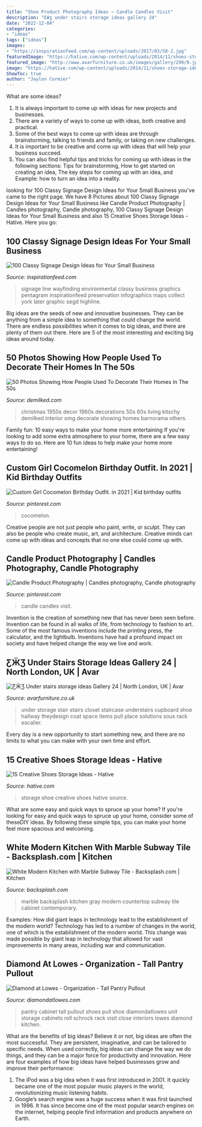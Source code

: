 ```yaml
---
title: "Shoe Product Photography Ideas ~ Candle Candles Visit"
description: "Ƹӝʒ under stairs storage ideas gallery 24"
date: "2022-12-04"
categories:
- "ideas"
tags: ["ideas"]
images:
- "https://inspirationfeed.com/wp-content/uploads/2017/03/58-2.jpg"
featuredImage: "https://hative.com/wp-content/uploads/2014/11/shoes-storage-ideas/10-creative-shoe-storage.jpg"
featured_image: "http://www.avarfurniture.co.uk/images/gallery/299/9.jpg"
image: "https://hative.com/wp-content/uploads/2014/11/shoes-storage-ideas/10-creative-shoe-storage.jpg"
ShowToc: true
author: "Jaylon Cormier"
---
```



What are some ideas?
1. It is always important to come up with ideas for new projects and businesses. 
2. There are a variety of ways to come up with ideas, both creative and practical. 
3. Some of the best ways to come up with ideas are through brainstorming, talking to friends and family, or taking on new challenges. 
4. It is important to be creative and come up with ideas that will help your business succeed. 
5. You can also find helpful tips and tricks for coming up with ideas in the following sections: Tips for brainstorming, How to get started on creating an idea, The key steps for coming up with an idea, and Example: how to turn an idea into a reality.

	

		
looking for 100 Classy Signage Design Ideas for Your Small Business you've came to the right page. We have 8 Pictures about 100 Classy Signage Design Ideas for Your Small Business like Candle Product Photography | Candles photography, Candle photography, 100 Classy Signage Design Ideas for Your Small Business and also 15 Creative Shoes Storage Ideas - Hative. Here you go:
		
    
## 100 Classy Signage Design Ideas For Your Small Business

<img loading=lazy src="https://inspirationfeed.com/wp-content/uploads/2017/03/58-2.jpg" onerror="this.onerror=null;this.src='https://tse2.mm.bing.net/th?id=OIP.iTjpTpYFGyv_lCUrex3b7gAAAA&amp;pid=15.1';" alt="100 Classy Signage Design Ideas for Your Small Business">

_Source: inspirationfeed.com_

>signage line wayfinding environmental classy business graphics pentagram inspirationfeed preservation infographics maps collect york later graphic segd highline. 

	

Big ideas are the seeds of new and innovative businesses. They can be anything from a simple idea to something that could change the world. There are endless possibilities when it comes to big ideas, and there are plenty of them out there. Here are 5 of the most interesting and exciting big ideas around today.

    
## 50 Photos Showing How People Used To Decorate Their Homes In The 50s

<img loading=lazy src="https://www.demilked.com/magazine/wp-content/uploads/2018/12/5c10c8c1ed47a-vintage-christmas-house-interior-decorations-1950s-1960s-10-5c0f71efd2e0b__700.jpg" onerror="this.onerror=null;this.src='https://tse3.mm.bing.net/th?id=OIP.nswAjI0E9IddpUGR2E3hfQHaHS&amp;pid=15.1';" alt="50 Photos Showing How People Used To Decorate Their Homes In The 50s">

_Source: demilked.com_

>christmas 1950s decor 1960s decorations 50s 60s living kitschy demilked interior omg decorate showing homes barnorama others. 

	

Family fun: 10 easy ways to make your home more entertaining
If you're looking to add some extra atmosphere to your home, there are a few easy ways to do so. Here are 10 fun ideas to help make your home more entertaining!

    
## Custom Girl Cocomelon Birthday Outfit. In 2021 | Kid Birthday Outfits

<img loading=lazy src="https://i.pinimg.com/736x/1b/ca/77/1bca7721e9eda76cf83b8c267534fe0d.jpg" onerror="this.onerror=null;this.src='https://tse3.mm.bing.net/th?id=OIP.gIJzasS9ibyT2gRdEy7iigHaN0&amp;pid=15.1';" alt="Custom Girl Cocomelon Birthday Outfit. in 2021 | Kid birthday outfits">

_Source: pinterest.com_

>cocomelon. 

	

Creative people are not just people who paint, write, or sculpt. They can also be people who create music, art, and architecture. Creative minds can come up with ideas and concepts that no one else could come up with.

    
## Candle Product Photography | Candles Photography, Candle Photography

<img loading=lazy src="https://i.pinimg.com/736x/c1/69/50/c16950f9dd9a8be12f63c7476569573a.jpg" onerror="this.onerror=null;this.src='https://tse1.mm.bing.net/th?id=OIP.noezY0MUqxbGrWIDRHr_FQHaLH&amp;pid=15.1';" alt="Candle Product Photography | Candles photography, Candle photography">

_Source: pinterest.com_

>candle candles visit. 

	

Invention is the creation of something new that has never been seen before. Invention can be found in all walks of life, from technology to fashion to art. Some of the most famous inventions include the printing press, the calculator, and the lightbulb. Inventions have had a profound impact on society and have helped change the way we live and work.

    
## ƸӜƷ Under Stairs Storage Ideas Gallery 24 | North London, UK | Avar

<img loading=lazy src="http://www.avarfurniture.co.uk/images/gallery/299/9.jpg" onerror="this.onerror=null;this.src='https://tse2.mm.bing.net/th?id=OIP.mbSHsQtTawY8YBLni0npOQHaLI&amp;pid=15.1';" alt="ƸӜƷ Under stairs storage ideas Gallery 24 | North London, UK | Avar">

_Source: avarfurniture.co.uk_

>under storage stair stairs closet staircase understairs cupboard shoe hallway theydesign coat space items pull place solutions sous rack escalier. 

	

Every day is a new opportunity to start something new, and there are no limits to what you can make with your own time and effort.

    
## 15 Creative Shoes Storage Ideas - Hative

<img loading=lazy src="https://hative.com/wp-content/uploads/2014/11/shoes-storage-ideas/10-creative-shoe-storage.jpg" onerror="this.onerror=null;this.src='https://tse4.mm.bing.net/th?id=OIP.f7n0yb_9yMnZHW9oCDLzzgHaJ7&amp;pid=15.1';" alt="15 Creative Shoes Storage Ideas - Hative">

_Source: hative.com_

>storage shoe creative shoes hative source. 

	

What are some easy and quick ways to spruce up your home?
If you're looking for easy and quick ways to spruce up your home, consider some of theseDIY ideas. By following these simple tips, you can make your home feel more spacious and welcoming.

    
## White Modern Kitchen With Marble Subway Tile - Backsplash.com | Kitchen

<img loading=lazy src="http://backsplash.com/wp-content/uploads/2015/06/white-gray-cabinet-marble-countertop-marble-subway-kitchen-backsplash.jpg" onerror="this.onerror=null;this.src='https://tse4.mm.bing.net/th?id=OIP.2lRSlPxU1VmY-EezegDYTgHaFR&amp;pid=15.1';" alt="White Modern Kitchen with Marble Subway Tile - Backsplash.com | Kitchen">

_Source: backsplash.com_

>marble backsplash kitchen gray modern countertop subway tile cabinet contemporary. 

	

Examples: How did giant leaps in technology lead to the establishment of the modern world?
Technology has led to a number of changes in the world, one of which is the establishment of the modern world. This change was made possible by giant leap in technology that allowed for vast improvements in many areas, including war and communication.

    
## Diamond At Lowes - Organization - Tall Pantry Pullout

<img loading=lazy src="https://www.diamondatlowes.com/-/media/diamondatlowes/products/cabinet_interiors/4pantrypoutcwks.jpg" onerror="this.onerror=null;this.src='https://tse2.mm.bing.net/th?id=OIP.mNbZDPfhiLfBFJ2AbOouXgHaLH&amp;pid=15.1';" alt="Diamond at Lowes - Organization - Tall Pantry Pullout">

_Source: diamondatlowes.com_

>pantry cabinet tall pullout shoes pull shoe diamondatlowes unit storage cabinets roll schrock rack visit close interiors lowes diamond kitchen. 

	

What are the benefits of big ideas?
Believe it or not, big ideas are often the most successful. They are persistent, imaginative, and can be tailored to specific needs. When used correctly, big ideas can change the way we do things, and they can be a major force for productivity and innovation. Here are four examples of how big ideas have helped businesses grow and improve their performance: 
1. The iPod was a big idea when it was first introduced in 2001. It quickly became one of the most popular music players in the world, revolutionizing music listening habits. 
2. Google’s search engine was a huge success when it was first launched in 1996. It has since become one of the most popular search engines on the internet, helping people find information and products anywhere on Earth. 

